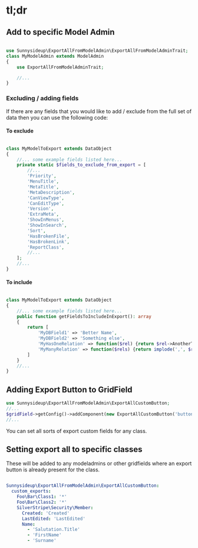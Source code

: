 # tl;dr


## Add to specific Model Admin
```php

use Sunnysideup\ExportAllFromModelAdmin\ExportAllFromModelAdminTrait;
class MyModelAdmin extends ModelAdmin
{
    use ExportAllFromModelAdminTrait;

    //...
}

```
### Excluding / adding fields 

If there are any fields that you would like to add / exclude from the full set of data then you can
use the following code: 

#### To exclude

```php

class MyModelToExport extends DataObject
{
    //... some example fields listed here...
    private static $fields_to_exclude_from_export = [
        //...
        'Priority',
        'MenuTitle',
        'MetaTitle',
        'MetaDescription',
        'CanViewType',
        'CanEditType',
        'Version',
        'ExtraMeta',
        'ShowInMenus',
        'ShowInSearch',
        'Sort',
        'HasBrokenFile',
        'HasBrokenLink',
        'ReportClass',
        //...
    ];
    //...
}
```

#### To include

```php

class MyModelToExport extends DataObject
{
    //... some example fields listed here...
    public function getFieldsToIncludeInExport(): array
    {
        return [
            'MyDBField1' => 'Better Name',
            'MyDBField2' => 'Something else',
            'MyHasOneRelation' => function($rel) {return $rel->AnotherTitle();},
            'MyManyRelation' => function($rels) {return implode(',', $rels->columnUnique('Foo'));},
        ]
    }
    //...
}
```


## Adding Export Button to GridField

```php
use Sunnysideup\ExportAllFromModelAdmin\ExportAllCustomButton;
//...
$gridField->getConfig()->addComponent(new ExportAllCustomButton('buttons-before-left'));
//...

```

You can set all sorts of export custom fields for any class.

## Setting export all to specific classes

These will be added to any modeladmins or other gridfields where an export button is already present for the class. 

```yml

Sunnysideup\ExportAllFromModelAdmin\ExportAllCustomButton:
  custom_exports:
    Foo\Bar\Class1: '*'
    Foo\Bar\Class2: '*'
    SilverStripe\Security\Member:
      Created: 'Created'
      LastEdited: 'LastEdited'
      Name:
        - 'Salutation.Title'
        - 'FirstName'
        - 'Surname'

```
